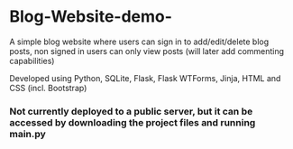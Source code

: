 # Blog-Website-demo-
A simple blog website where users can sign in to add/edit/delete blog posts, non signed in users can only view posts (will later add commenting capabilities)

Developed using Python, SQLite, Flask, Flask WTForms, Jinja, HTML and CSS (incl. Bootstrap)

### Not currently deployed to a public server, but it can be accessed by downloading the project files and running main.py

